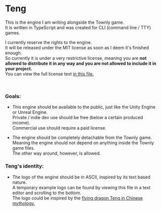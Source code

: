 # Teng
This is the engine I am writing alongside the Townly game.  
It is written in TypeScript and was created for CLI (command line / TTY) games.  
  
I currently reserve the rights to the engine.  
It will be released under the MIT license as soon as I deem it's finished enough.  
So currently it is under a very restrictive license, meaning you are **not allowed to distribute it in any way and you are not allowed to include it in your project.**  
You can view the full license text [in this file.](./LICENSE.txt)

<br>

### Goals:
- This engine should be available to the public, just like the Unity Engine or Unreal Engine.  
  Private / indie dev use should be free (below a certain produced income).  
  Commercial use should require a paid license.

- The engine should be completely detachable from the Townly game.  
  Meaning the engine should not depend on anything inside the Townly game files.  
  The other way around, however, is allowed.

### Teng's identity:
- The logo of the engine should be in ASCII, inspired by its text based nature.  
  A temporary example logo can be found by viewing this file in a text editor and scrolling to the bottom.  
  The logo could be inspired by the [flying dragon Teng in Chinese mythology.](https://en.wikipedia.org/wiki/Teng_(mythology))


<!--
                                                         _____------------___
                                                    ._--':::::'-------____
                .___------__       /-.._.    _---_ '|:::::::::::::::::::::---
           ._--'.---::::::/ `      \ .-. '-'' *__*|/:::::::::::::::::::::::::
      .__-'  _-'::::::::/ ._------_| '_'  __--' _'/::::::::::::::::::::::::::
  _--'    _-'::::::::::|.'  ._----_\    -'  ._-':::::::::::::::::::::::::::::
       _-':::::::::::::\  .'       /  .__--' -':::::::::_--_:::::::::::.-----
   _-'::::::::::::::::::-_|       /    /   /::::::::::/      \:::::::/
  '::::::::::::::::::::::::----__-   .   .  |.--_:::/          \:::/
 .----_::::::::::::::::::::/                \  \\ \/             \/
| ._.-_'-_:::.----.:::.:. . .    .         . |  \\
 -_. -.\  \ .-.----..-----. .----. .---. .-.----:|\
  | | | |  | | .-. ||._-  || .-. || .-. | | .-. |\|
 .| |/__/  / | |  - .'.-. || '_' || | | | | | | |
|       ._- .| |.   | '-' |'___. || '_' |.| |.| |.
 -------    '---'    '----:--._| | '---' '---'---'
                          '______'.----_
                                  | ._.-_'-_
                                   -_. -.\  \ .-----. ----..---------.-.----.
                                    | | | |  ||._-  |  \  \'/ \'\  /  | .-. |
                                   .| |/__/  /.'.-. |   \  ' . '' /   | | | |
                                  |       ._- | '-' |    \  / \  /   .| |.| |.
                                   -------     '----'     ''   ''    '---'---'

------------------------------------------------
This ASCII pic can be found at
https://asciiart.website/index.php?art=creatures/dragons

-->
